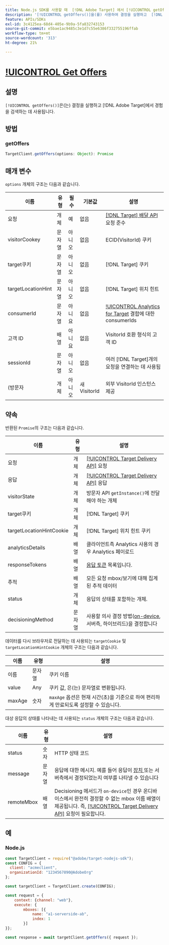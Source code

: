 ```yaml
---
title: Node.js SDK를 사용할 때  [!DNL Adobe Target] 에서 [!UICONTROL getOffers()] 사용
description: '[!UICONTROL getOffers()]을(를) 사용하여 결정을 실행하고  [!DNL Adobe Target]에서 경험을 검색하는 방법에 대해 알아봅니다.'
feature: APIs/SDKs
exl-id: 3c4125ea-68d4-405e-9b9a-5fa832743153
source-git-commit: e5bae1ac9485c3e1d7c55e6386f332755196ffab
workflow-type: tm+mt
source-wordcount: '313'
ht-degree: 21%

---
```


# [!UICONTROL Get Offers](Node.js)

## 설명

`[!UICONTROL getOffers()]`은(는) 결정을 실행하고 [!DNL Adobe Target]에서 경험을 검색하는 데 사용됩니다.


## 방법

### getOffers

```js {line-numbers="true"}
TargetClient.getOffers(options: Object): Promise
```

## 매개 변수

`options` 개체의 구조는 다음과 같습니다.

| 이름 | 유형 | 필수 | 기본값 | 설명 |
| --- |--- | --- | --- | --- |
| 요청 | 개체 | 예 | 없음 | [[!DNL Target] 배달 API](/help/dev/implement/delivery-api/overview.md) 요청 준수 |
| visitorCookey | 문자열 | 아니오 | 없음 | ECID(VisitorId) 쿠키 |
| target쿠키 | 문자열 | 아니오 | 없음 | [!DNL Target] 쿠키 |
| targetLocationHint | 문자열 | 아니오 | 없음 | [!DNL Target] 위치 힌트 |
| consumerId | 문자열 | 아니요 | 없음 | [!UICONTROL Analytics for Target](A4T) 결합에 대한 consumerIds |
| 고객 ID | 배열 | 아니요 | 없음 | VisitorId 호환 형식의 고객 ID |
| sessionId | 문자열 | 아니오 | 없음 | 여러 [!DNL Target]개의 요청을 연결하는 데 사용됨 |
| (방문자 | 개체 | 아니오 | 새 VisitorId | 외부 VisitorId 인스턴스 제공 |

## 약속

반환된 `Promise`의 구조는 다음과 같습니다.

| 이름 | 유형 | 설명 |
| --- | --- | --- |
| 요청 | 개체 | [[!UICONTROL Target Delivery API]](/help/dev/implement/delivery-api/overview.md) 요청 |
| 응답 | 개체 | [[!UICONTROL Target Delivery API]](/help/dev/implement/delivery-api/overview.md) 응답 |
| visitorState | 개체 | 방문자 API `getInstance()`에 전달해야 하는 개체 |
| target쿠키 | 개체 | [!DNL Target] 쿠키 |
| targetLocationHintCookie | 개체 | [!DNL Target] 위치 힌트 쿠키 |
| analyticsDetails | 배열 | 클라이언트측 Analytics 사용의 경우 Analytics 페이로드 |
| responseTokens | 배열 | [응답 토큰](https://experienceleague.adobe.com/docs/target/using/administer/response-tokens.html?) 목록입니다. |
| 추적 | 배열 | 모든 요청 mbox/보기에 대해 집계된 추적 데이터 |
| status | 개체 | 응답의 상태를 포함하는 개체. |
| decisioningMethod | 문자열 | 사용할 의사 결정 방법([on-device](/help/dev/implement/server-side/sdk-guides/on-device-decisioning/overview.md), 서버측, 하이브리드)을 결정합니다 |

데이터를 다시 브라우저로 전달하는 데 사용되는 `targetCookie` 및 `targetLocationHintCookie` 개체의 구조는 다음과 같습니다.

| 이름 | 유형 | 설명 |
| --- | --- | --- |
| 이름 | 문자열 | 쿠키 이름 |
| value | Any | 쿠키 값, 은(는) 문자열로 변환됩니다. |
| maxAge | 숫자 | `maxAge` 옵션은 현재 시간(초)을 기준으로 하여 편리하게 만료되도록 설정할 수 있습니다. |

대상 응답의 상태를 나타내는 데 사용되는 `status` 개체의 구조는 다음과 같습니다.

| 이름 | 유형 | 설명 |
| --- | --- | --- |
| status | 숫자 | HTTP 상태 코드 |
| message | 문자열 | 응답에 대한 메시지. 예를 들어 응답이 [장치 ](/help/dev/implement/server-side/sdk-guides/on-device-decisioning/overview.md) 또는 서버측에서 결정되었는지 여부를 나타낼 수 있습니다 |
| remoteMbox | 배열 | Decisioning 메서드가 `on-device`인 경우 온디바이스에서 완전히 결정할 수 없는 mbox 이름 배열이 제공됩니다. 즉, [[!UICONTROL Target Delivery API]](/help/dev/implement/delivery-api/overview.md) 요청이 필요합니다. |

## 예

### Node.js

```js {line-numbers="true"}
const TargetClient = require("@adobe/target-nodejs-sdk");
const CONFIG = {
  client: "acmeclient",
  organizationId: "1234567890@AdobeOrg"
};

const targetClient = TargetClient.create(CONFIG);

const request = {
    context: {channel: "web"},
    execute: {
        mboxes: [{
            name: "a1-serverside-ab",
            index: 1
        }]
}};

const response = await targetClient.getOffers({ request });
```
